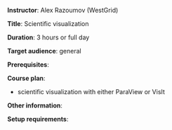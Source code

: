 **Instructor**: Alex Razoumov (WestGrid)

**Title**: Scientific visualization

**Duration**: 3 hours or full day

**Target audience**: general

**Prerequisites**:

**Course plan**:
- scientific visualization with either ParaView or VisIt

**Other information**:

**Setup requirements**:
